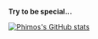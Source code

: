 **Try to be special...**

[![Phimos's GitHub stats](https://github-readme-stats.vercel.app/api?username=Phimos&show_icons=true&theme=dark)](https://github.com/phimos/github-readme-stats)

<!--
**Phimos/Phimos** is a ✨ _special_ ✨ repository because its `README.md` (this file) appears on your GitHub profile.

Here are some ideas to get you started:

- 🔭 I’m currently working on ...
- 🌱 I’m currently learning ...
- 👯 I’m looking to collaborate on ...
- 🤔 I’m looking for help with ...
- 💬 Ask me about ...
- 📫 How to reach me: ...
- 😄 Pronouns: ...
- ⚡ Fun fact: ...
-->
